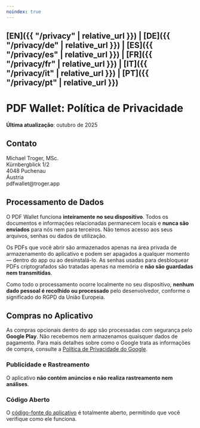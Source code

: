 ```yaml
---
noindex: true
---
```


## [EN]({{ "/privacy" | relative_url }}) | [DE]({{ "/privacy/de" | relative_url }}) | [ES]({{ "/privacy/es" | relative_url }}) | [FR]({{ "/privacy/fr" | relative_url }}) | [IT]({{ "/privacy/it" | relative_url }}) | [PT]({{ "/privacy/pt" | relative_url }})

# PDF Wallet: Política de Privacidade

**Última atualização**: outubro de 2025

## Contato

Michael Troger, MSc.  
Kürnbergblick 1/2  
4048 Puchenau  
Áustria  
&#112;&#100;&#102;&#119;&#97;&#108;&#108;&#101;&#116;&#64;&#116;&#114;&#111;&#103;&#101;&#114;&#46;&#97;&#112;&#112;

## Processamento de Dados

O PDF Wallet funciona **inteiramente no seu dispositivo**.
Todos os documentos e informações relacionadas permanecem locais e **nunca são enviados** para nós nem para terceiros.
Não temos acesso aos seus arquivos, senhas ou dados de utilização.

Os PDFs que você abrir são armazenados apenas na área privada de armazenamento do aplicativo e podem ser apagados a qualquer momento — dentro do app ou ao desinstalá-lo.
As senhas usadas para desbloquear PDFs criptografados são tratadas apenas na memória e **não são guardadas nem transmitidas**.

Como todo o processamento ocorre localmente no seu dispositivo, **nenhum dado pessoal é recolhido ou processado** pelo desenvolvedor, conforme o significado do RGPD da União Europeia.

## Compras no Aplicativo

As compras opcionais dentro do app são processadas com segurança pelo **Google Play**.
Não recebemos nem armazenamos quaisquer dados de pagamento.
Para mais detalhes sobre como o Google trata as informações de compra, consulte a [Política de Privacidade do Google](https://policies.google.com/privacy).

### Publicidade e Rastreamento

O aplicativo **não contém anúncios e não realiza rastreamento nem análises**.

### Código Aberto

O [código-fonte do aplicativo](https://github.com/michaeltroger/pdfwallet-android) é totalmente aberto, permitindo que você verifique como ele funciona.
